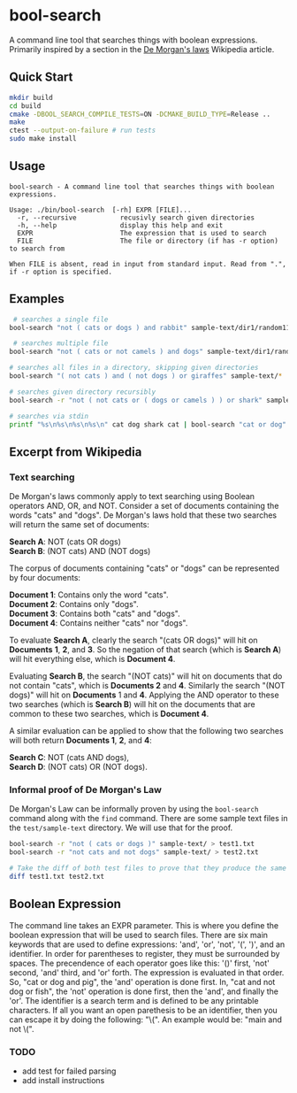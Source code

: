 # bool-search

A command line tool that searches things with boolean expressions. Primarily inspired by a section in the [De Morgan's laws](https://en.wikipedia.org/wiki/De_Morgan%27s_laws) Wikipedia article.

## Quick Start
```bash
mkdir build
cd build
cmake -DBOOL_SEARCH_COMPILE_TESTS=ON -DCMAKE_BUILD_TYPE=Release ..
make
ctest --output-on-failure # run tests
sudo make install
```


## Usage
```
bool-search - A command line tool that searches things with boolean expressions.

Usage: ./bin/bool-search  [-rh] EXPR [FILE]...
  -r, --recursive           recusivly search given directories
  -h, --help                display this help and exit
  EXPR                      The expression that is used to search
  FILE                      The file or directory (if has -r option) to search from

When FILE is absent, read in input from standard input. Read from ".", if -r option is specified.

```

## Examples
```bash
 # searches a single file
bool-search "not ( cats or dogs ) and rabbit" sample-text/dir1/random111.txt

 # searches multiple file
bool-search "not ( cats or not camels ) and dogs" sample-text/dir1/random45.txt sample-text/random444.txt sample-text/random650.txt

# searches all files in a directory, skipping given directories
bool-search "( not cats ) and ( not dogs ) or giraffes" sample-text/*

# searches given directory recursibly
bool-search -r "not ( not cats or ( dogs or camels ) ) or shark" sample-text/

# searches via stdin
printf "%s\n%s\n%s\n%s\n" cat dog shark cat | bool-search "cat or dog"
```

## Excerpt from Wikipedia

### Text searching
De Morgan's laws commonly apply to text searching using Boolean operators AND, OR, and NOT. Consider a set of documents containing the words "cats" and "dogs". De Morgan's laws hold that these two searches will return the same set of documents:  

**Search A**: NOT (cats OR dogs)  
**Search B**: (NOT cats) AND (NOT dogs)  

The corpus of documents containing "cats" or "dogs" can be represented by four documents:  

**Document 1**: Contains only the word "cats".  
**Document 2**: Contains only "dogs".  
**Document 3**: Contains both "cats" and "dogs".  
**Document 4**: Contains neither "cats" nor "dogs".  

To evaluate **Search A**, clearly the search "(cats OR dogs)" will hit on **Documents** **1**, **2**, and **3**. So the negation of that search (which is **Search A**) will hit everything else, which is **Document 4**.  

Evaluating **Search B**, the search "(NOT cats)" will hit on documents that do not contain "cats", which is **Documents 2** and **4**. Similarly the search "(NOT dogs)" will hit on **Documents** 1 and **4**. Applying the AND operator to these two searches (which is **Search B**) will hit on the documents that are common to these two searches, which is **Document 4**.  

A similar evaluation can be applied to show that the following two searches will both return **Documents 1**, **2**, and **4**:  

**Search C**: NOT (cats AND dogs),  
**Search D**: (NOT cats) OR (NOT dogs).  

### Informal proof of De Morgan's Law
De Morgan's Law can be informally proven by using the `bool-search` command along with the `find` command. There are some sample text files in the `test/sample-text` directory. We will use that for the proof.
```bash
bool-search -r "not ( cats or dogs )" sample-text/ > test1.txt
bool-search -r "not cats and not dogs" sample-text/ > test2.txt

# Take the diff of both test files to prove that they produce the same output!
diff test1.txt test2.txt
```

## Boolean Expression
The command line takes an EXPR parameter. This is where you define the boolean expression that will be used to search files. There are six main keywords that are used to define expressions: 'and', 'or', 'not', '(', ')', and an identifier. In order for parentheses to register, they must be surrounded by spaces. The precendence of each operator goes like this: '()' first, 'not' second, 'and' third, and 'or' forth. The expression is evaluated in that order. So, "cat or dog and pig", the 'and' operation is done first. In, "cat and not dog or fish", the 'not' operation is done first, then the 'and', and finally the 'or'. The identifier is a search term and is defined to be any printable characters. If all you want an open parethesis to be an identifier, then you can escape it by doing the following: "\\(". An example would be: "main and not \\(".



### TODO
- add test for failed parsing
- add install instructions

